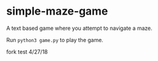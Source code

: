 # simple-maze-game

A text based game where you attempt to navigate a maze.

Run  `python3 game.py` to play the game.


fork test 4/27/18